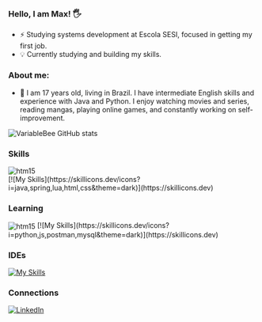 ### Hello, I am Max! 🖐️
 <p>
 
 - ⚡ Studying systems development at Escola SESI, focused in getting my first job.
 - 💡 Currently studying and building my skills.
 </p>
 
 ### About me:
 <p>
 
 - 🌱 I am 17 years old, living in Brazil. I have intermediate English skills and experience with Java and Python. I enjoy watching movies and series, reading mangas, playing online games, and constantly working on self-improvement.
 
 </p>
 
 ![VariableBee GitHub stats](https://github-readme-stats.vercel.app/api?username=Max-leal&show_icons=true&theme=radical)
 
 ### Skills
 <div style="display: inline_block">
 <img align="center" alt="htm15" src="https://img.shields.io/badge/Java-ED8B00?style=for-the-badge&logo=openjdk&logoColor=white" />
 </div>
 [![My Skills](https://skillicons.dev/icons?i=java,spring,lua,html,css&theme=dark)](https://skillicons.dev)
 
 ### Learning
 <img align="center" alt="htm15" src="https://img.shields.io/badge/Python-3776AB?style=for-the-badge&logo=python&logoColor=white" />
 [![My Skills](https://skillicons.dev/icons?i=python,js,postman,mysql&theme=dark)](https://skillicons.dev)
 
 ### IDEs
 [![My Skills](https://skillicons.dev/icons?i=eclipse,idea,vscode&theme=dark)](https://skillicons.dev)
 
 ### Connections
 [![LinkedIn](https://img.shields.io/badge/LinkedIn-0077B5?style=for-the-badge&logo=linkedin&logoColor=white)](https://www.linkedin.com/in/max-a-leal-da-silva-ab5713333/?originalSubdomain=br)
